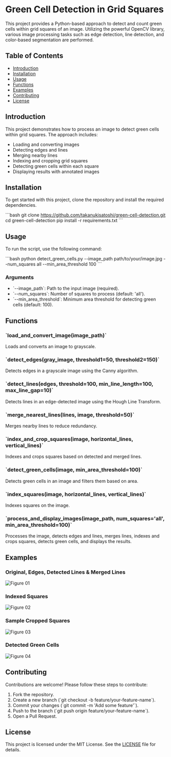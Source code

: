 # Green Cell Detection in Grid Squares

This project provides a Python-based approach to detect and count green cells within grid squares of an image. Utilizing the powerful OpenCV library, various image processing tasks such as edge detection, line detection, and color-based segmentation are performed.

## Table of Contents

- [Introduction](#introduction)
- [Installation](#installation)
- [Usage](#usage)
- [Functions](#functions)
- [Examples](#examples)
- [Contributing](#contributing)
- [License](#license)

## Introduction

This project demonstrates how to process an image to detect green cells within grid squares. The approach includes:
- Loading and converting images
- Detecting edges and lines
- Merging nearby lines
- Indexing and cropping grid squares
- Detecting green cells within each square
- Displaying results with annotated images

## Installation

To get started with this project, clone the repository and install the required dependencies.

\`\`\`bash
git clone https://github.com/takanukisatoshi/green-cell-detection.git
cd green-cell-detection
pip install -r requirements.txt
\`\`\`

## Usage

To run the script, use the following command:

\`\`\`bash
python detect_green_cells.py --image_path path/to/your/image.jpg --num_squares all --min_area_threshold 100
\`\`\`

### Arguments

- \`--image_path\`: Path to the input image (required).
- \`--num_squares\`: Number of squares to process (default: 'all').
- \`--min_area_threshold\`: Minimum area threshold for detecting green cells (default: 100).

## Functions

### \`load_and_convert_image(image_path)\`

Loads and converts an image to grayscale.

### \`detect_edges(gray_image, threshold1=50, threshold2=150)\`

Detects edges in a grayscale image using the Canny algorithm.

### \`detect_lines(edges, threshold=100, min_line_length=100, max_line_gap=10)\`

Detects lines in an edge-detected image using the Hough Line Transform.

### \`merge_nearest_lines(lines, image, threshold=50)\`

Merges nearby lines to reduce redundancy.

### \`index_and_crop_squares(image, horizontal_lines, vertical_lines)\`

Indexes and crops squares based on detected and merged lines.

### \`detect_green_cells(image, min_area_threshold=100)\`

Detects green cells in an image and filters them based on area.

### \`index_squares(image, horizontal_lines, vertical_lines)\`

Indexes squares on the image.

### \`process_and_display_images(image_path, num_squares='all', min_area_threshold=100)\`

Processes the image, detects edges and lines, merges lines, indexes and crops squares, detects green cells, and displays the results.

## Examples

### Original, Edges, Detected Lines & Merged Lines
![Figure 01](examples/figure_01.png)

### Indexed Squares
![Figure 02](examples/figure_02.png)

### Sample Cropped Squares
![Figure 03](examples/figure_03.png)

### Detected Green Cells
![Figure 04](examples/figure_04.png)

## Contributing

Contributions are welcome! Please follow these steps to contribute:

1. Fork the repository.
2. Create a new branch (\`git checkout -b feature/your-feature-name\`).
3. Commit your changes (\`git commit -m 'Add some feature'\`).
4. Push to the branch (\`git push origin feature/your-feature-name\`).
5. Open a Pull Request.

## License

This project is licensed under the MIT License. See the [LICENSE](LICENSE) file for details.
